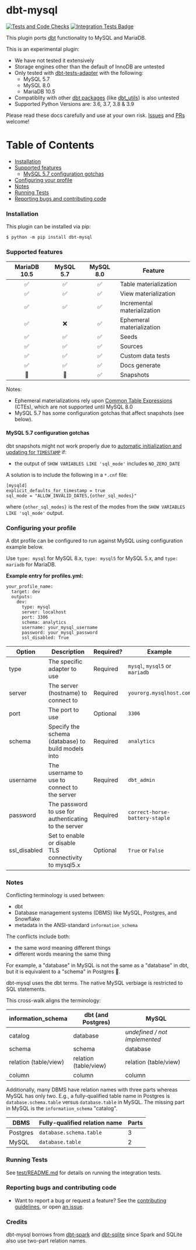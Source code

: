 # dbt-mysql

[![Tests and Code Checks](https://github.com/dbeatty10/dbt-mysql/actions/workflows/main.yml/badge.svg)](https://github.com/dbeatty10/dbt-mysql/actions/workflows/main.yml)
[![Integration Tests Badge](https://github.com/dbeatty10/dbt-mysql/actions/workflows/integration.yml/badge.svg)](https://github.com/dbeatty10/dbt-mysql/actions/workflows/integration.yml)

This plugin ports [dbt](https://getdbt.com) functionality to MySQL and MariaDB.

This is an experimental plugin:
- We have not tested it extensively
- Storage engines other than the default of InnoDB are untested
- Only tested with [dbt-tests-adapter](https://github.com/dbt-labs/dbt-core/tree/main/tests/adapter) with the following:
  - MySQL 5.7
  - MySQL 8.0
  - MariaDB 10.5
- Compatiblity with other [dbt packages](https://hub.getdbt.com/) (like [dbt_utils](https://hub.getdbt.com/dbt-labs/dbt_utils/latest/)) is also untested
- Supported Python Versions are: 3.6, 3.7, 3.8 & 3.9

Please read these docs carefully and use at your own risk. [Issues](https://github.com/dbeatty10/dbt-mysql/issues/new) and [PRs](https://github.com/dbeatty10/dbt-mysql/blob/main/CONTRIBUTING.rst#contributing) welcome!

Table of Contents
=================

   * [Installation](#installation)
   * [Supported features](#supported-features)
      * [MySQL 5.7 configuration gotchas](#mysql-57-configuration-gotchas)
   * [Configuring your profile](#configuring-your-profile)
   * [Notes](#notes)
   * [Running Tests](#running-tests)
   * [Reporting bugs and contributing code](#reporting-bugs-and-contributing-code)

### Installation
This plugin can be installed via pip:

```shell
$ python -m pip install dbt-mysql
```

### Supported features

| MariaDB 10.5 | MySQL 5.7 | MySQL 8.0 | Feature                     |
|:---------:|:---------:|:---:|-----------------------------|
|     ✅     |     ✅     |  ✅  | Table materialization       |
|     ✅     |     ✅     |  ✅  | View materialization        |
|     ✅     |     ✅     |  ✅  | Incremental materialization |
|     ✅     |     ❌     |  ✅  | Ephemeral materialization   |
|     ✅     |     ✅     |  ✅  | Seeds                       |
|     ✅     |     ✅     |  ✅  | Sources                     |
|     ✅     |     ✅     |  ✅  | Custom data tests           |
|     ✅     |     ✅     |  ✅  | Docs generate               |
|     🤷     |     🤷     |  ✅  | Snapshots                   |

Notes:
- Ephemeral materializations rely upon [Common Table Expressions](https://en.wikipedia.org/wiki/Hierarchical_and_recursive_queries_in_SQL) (CTEs), which are not supported until MySQL 8.0
- MySQL 5.7 has some configuration gotchas that affect snapshots (see below).

#### MySQL 5.7 configuration gotchas

dbt snapshots might not work properly due to [automatic initialization and updating for `TIMESTAMP`](https://dev.mysql.com/doc/refman/5.7/en/timestamp-initialization.html) if:
- the output of `SHOW VARIABLES LIKE 'sql_mode'` includes `NO_ZERO_DATE`

A solution is to include the following in a `*.cnf` file:
```
[mysqld]
explicit_defaults_for_timestamp = true
sql_mode = "ALLOW_INVALID_DATES,{other_sql_modes}"
```
where `{other_sql_modes}` is the rest of the modes from the `SHOW VARIABLES LIKE 'sql_mode'` output.

### Configuring your profile

A dbt profile can be configured to run against MySQL using configuration example below.

Use `type: mysql` for MySQL 8.x, `type: mysql5` for MySQL 5.x, and `type: mariadb` for MariaDB.

**Example entry for profiles.yml:**

```
your_profile_name:
  target: dev
  outputs:
    dev:
      type: mysql
      server: localhost
      port: 3306
      schema: analytics
      username: your_mysql_username
      password: your_mysql_password
      ssl_disabled: True
```

| Option          | Description                                                                         | Required?                                                          | Example                                        |
| --------------- | ----------------------------------------------------------------------------------- | ------------------------------------------------------------------ | ---------------------------------------------- |
| type            | The specific adapter to use                                                         | Required                                                           | `mysql`, `mysql5` or `mariadb`                            |
| server          | The server (hostname) to connect to                                                 | Required                                                           | `yourorg.mysqlhost.com`                        |
| port            | The port to use                                                                     | Optional                                                           | `3306`                                         |
| schema          | Specify the schema (database) to build models into                                  | Required                                                           | `analytics`                                    |
| username        | The username to use to connect to the server                                        | Required                                                           | `dbt_admin`                                    |
| password        | The password to use for authenticating to the server                                | Required                                                           | `correct-horse-battery-staple`                 |
| ssl_disabled    | Set to enable or disable TLS connectivity to mysql5.x                               | Optional                                                           | `True` or `False`                              |

### Notes

Conflicting terminology is used between:
- dbt
- Database management systems (DBMS) like MySQL, Postgres, and Snowflake
- metadata in the ANSI-standard `information_schema`

The conflicts include both:
- the same word meaning different things
- different words meaning the same thing

For example, a "database" in MySQL is not the same as a "database" in dbt, but it is equivalent to a "schema" in Postgres 🤯.

dbt-mysql uses the dbt terms. The native MySQL verbiage is restricted to SQL statements.

This cross-walk aligns the terminology:

| information_schema    | dbt (and Postgres)           | MySQL                            |
| --------------------- | ---------------------------- | -------------------------------- |
| catalog               |  database                    | _undefined / not implemented_    |
| schema                |  schema                      | database                         |
| relation (table/view) |  relation (table/view)       | relation (table/view)            |
| column                |  column                      | column                           |

Additionally, many DBMS have relation names with three parts whereas MySQL has only two. E.g., a fully-qualified table name in Postgres is `database.schema.table` versus `database.table` in MySQL. The missing part in MySQL is the `information_schema` "catalog".

| DBMS               | Fully-qualified relation name | Parts      |
| ------------------ | ----------------------------- | ---------- |
| Postgres           |  `database.schema.table`      | 3          |
| MySQL              |  `database.table`             | 2          |

### Running Tests

See [test/README.md](test/README.md) for details on running the integration tests.

### Reporting bugs and contributing code

-   Want to report a bug or request a feature? See the [contributing guidelines](https://github.com/dbeatty10/dbt-mysql/blob/main/CONTRIBUTING.rst#contributing), or open [an issue](https://github.com/dbeatty10/dbt-mysql/issues/new).

### Credits

dbt-mysql borrows from [dbt-spark](https://github.com/dbt-labs/dbt-spark) and [dbt-sqlite](https://github.com/codeforkjeff/dbt-sqlite) since Spark and SQLite also use two-part relation names.
